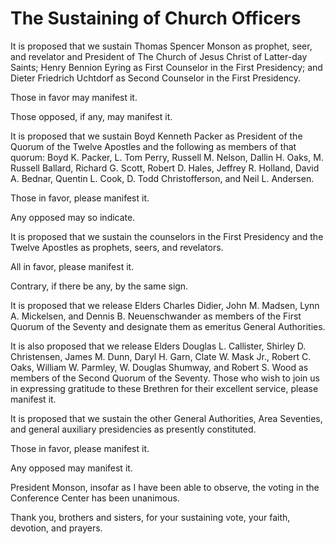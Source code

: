 # The Sustaining of Church Officers

It is proposed that we sustain Thomas Spencer Monson as prophet, seer, and
revelator and President of The Church of Jesus Christ of Latter-day Saints;
Henry Bennion Eyring as First Counselor in the First Presidency; and Dieter
Friedrich Uchtdorf as Second Counselor in the First Presidency.

Those in favor may manifest it.

Those opposed, if any, may manifest it.

It is proposed that we sustain Boyd Kenneth Packer as President of the Quorum
of the Twelve Apostles and the following as members of that quorum: Boyd K.
Packer, L. Tom Perry, Russell M. Nelson, Dallin H. Oaks, M. Russell Ballard,
Richard G. Scott, Robert D. Hales, Jeffrey R. Holland, David A. Bednar,
Quentin L. Cook, D. Todd Christofferson, and Neil L. Andersen.

Those in favor, please manifest it.

Any opposed may so indicate.

It is proposed that we sustain the counselors in the First Presidency and the
Twelve Apostles as prophets, seers, and revelators.

All in favor, please manifest it.

Contrary, if there be any, by the same sign.

It is proposed that we release Elders Charles Didier, John M. Madsen, Lynn A.
Mickelsen, and Dennis B. Neuenschwander as members of the First Quorum of the
Seventy and designate them as emeritus General Authorities.

It is also proposed that we release Elders Douglas L. Callister, Shirley D.
Christensen, James M. Dunn, Daryl H. Garn, Clate W. Mask Jr., Robert C. Oaks,
William W. Parmley, W. Douglas Shumway, and Robert S. Wood as members of the
Second Quorum of the Seventy. Those who wish to join us in expressing
gratitude to these Brethren for their excellent service, please manifest it.

It is proposed that we sustain the other General Authorities, Area Seventies,
and general auxiliary presidencies as presently constituted.

Those in favor, please manifest it.

Any opposed may manifest it.

President Monson, insofar as I have been able to observe, the voting in the
Conference Center has been unanimous.

Thank you, brothers and sisters, for your sustaining vote, your faith,
devotion, and prayers.

